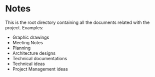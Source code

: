 # Notes
This is the root directory containing all the documents related with the project. Examples:  
* Graphic drawings
* Meeting Notes
* Planning
* Architecture designs
* Technical documentations
* Technical ideas 
* Project Management ideas